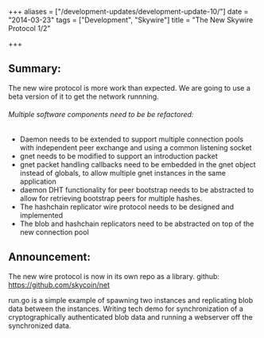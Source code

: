 +++
aliases = ["/development-updates/development-update-10/"]
date = "2014-03-23"
tags = ["Development", "Skywire"]
title = "The New Skywire Protocol 1/2"

+++
## Summary:

The new wire protocol is more work than expected. We are going to use a beta version of it to get the network runnning.

###### Multiple software components need to be be refactored:

* Daemon needs to be extended to support multiple connection pools with independent peer exchange and using a common listening socket
* gnet needs to be modified to support an introduction packet
* gnet packet handling callbacks need to be embedded in the gnet object instead of globals, to allow multiple gnet instances in the same application
* daemon DHT functionality for peer bootstrap needs to be abstracted to allow for retrieving bootstrap peers for multiple hashes.
* The hashchain replicator wire protocol needs to be designed and implemented
* The blob and hashchain replicators need to be abstracted on top of the new connection pool

## Announcement:

The new wire protocol is now in its own repo as a library. github: https://github.com/skycoin/net

run.go is a simple example of spawning two instances and replicating blob data between the instances. Writing tech demo for synchronization of a cryptographically authenticated blob data and running a webserver off the synchronized data.